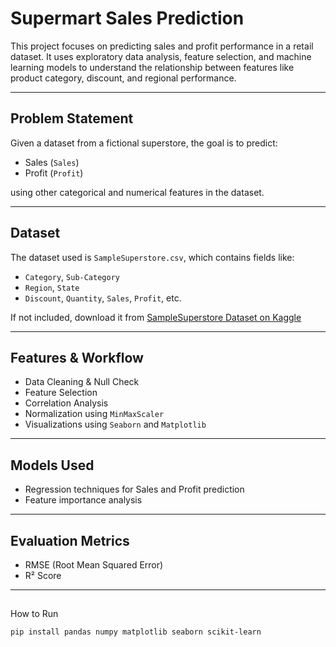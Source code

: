 #  Supermart Sales Prediction

This project focuses on predicting sales and profit performance in a retail dataset. It uses exploratory data analysis, feature selection, and machine learning models to understand the relationship between features like product category, discount, and regional performance.

---

## Problem Statement

Given a dataset from a fictional superstore, the goal is to predict:
- Sales (`Sales`)
- Profit (`Profit`)

using other categorical and numerical features in the dataset.

---

##  Dataset

The dataset used is `SampleSuperstore.csv`, which contains fields like:
- `Category`, `Sub-Category`
- `Region`, `State`
- `Discount`, `Quantity`, `Sales`, `Profit`, etc.

 If not included, download it from [SampleSuperstore Dataset on Kaggle](https://www.kaggle.com/datasets/jessemostipak/superstore)

---

##  Features & Workflow

- Data Cleaning & Null Check
- Feature Selection
- Correlation Analysis
- Normalization using `MinMaxScaler`
- Visualizations using `Seaborn` and `Matplotlib`

---

##  Models Used

- Regression techniques for Sales and Profit prediction
- Feature importance analysis

---

##  Evaluation Metrics

- RMSE (Root Mean Squared Error)
- R² Score

---

## 
How to Run

```bash
pip install pandas numpy matplotlib seaborn scikit-learn

